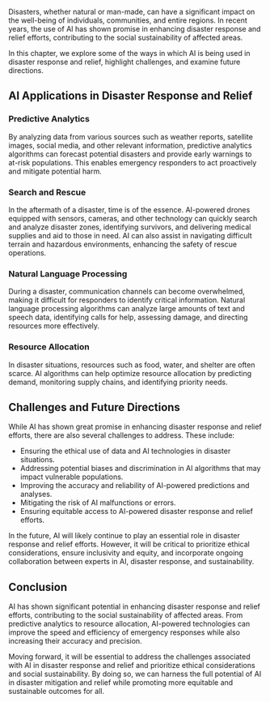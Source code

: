 
Disasters, whether natural or man-made, can have a significant impact on the well-being of individuals, communities, and entire regions. In recent years, the use of AI has shown promise in enhancing disaster response and relief efforts, contributing to the social sustainability of affected areas.

In this chapter, we explore some of the ways in which AI is being used in disaster response and relief, highlight challenges, and examine future directions.

AI Applications in Disaster Response and Relief
-----------------------------------------------

### Predictive Analytics

By analyzing data from various sources such as weather reports, satellite images, social media, and other relevant information, predictive analytics algorithms can forecast potential disasters and provide early warnings to at-risk populations. This enables emergency responders to act proactively and mitigate potential harm.

### Search and Rescue

In the aftermath of a disaster, time is of the essence. AI-powered drones equipped with sensors, cameras, and other technology can quickly search and analyze disaster zones, identifying survivors, and delivering medical supplies and aid to those in need. AI can also assist in navigating difficult terrain and hazardous environments, enhancing the safety of rescue operations.

### Natural Language Processing

During a disaster, communication channels can become overwhelmed, making it difficult for responders to identify critical information. Natural language processing algorithms can analyze large amounts of text and speech data, identifying calls for help, assessing damage, and directing resources more effectively.

### Resource Allocation

In disaster situations, resources such as food, water, and shelter are often scarce. AI algorithms can help optimize resource allocation by predicting demand, monitoring supply chains, and identifying priority needs.

Challenges and Future Directions
--------------------------------

While AI has shown great promise in enhancing disaster response and relief efforts, there are also several challenges to address. These include:

* Ensuring the ethical use of data and AI technologies in disaster situations.
* Addressing potential biases and discrimination in AI algorithms that may impact vulnerable populations.
* Improving the accuracy and reliability of AI-powered predictions and analyses.
* Mitigating the risk of AI malfunctions or errors.
* Ensuring equitable access to AI-powered disaster response and relief efforts.

In the future, AI will likely continue to play an essential role in disaster response and relief efforts. However, it will be critical to prioritize ethical considerations, ensure inclusivity and equity, and incorporate ongoing collaboration between experts in AI, disaster response, and sustainability.

Conclusion
----------

AI has shown significant potential in enhancing disaster response and relief efforts, contributing to the social sustainability of affected areas. From predictive analytics to resource allocation, AI-powered technologies can improve the speed and efficiency of emergency responses while also increasing their accuracy and precision.

Moving forward, it will be essential to address the challenges associated with AI in disaster response and relief and prioritize ethical considerations and social sustainability. By doing so, we can harness the full potential of AI in disaster mitigation and relief while promoting more equitable and sustainable outcomes for all.
